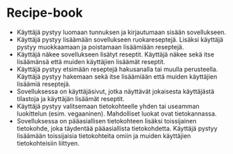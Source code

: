# Recipe-book

*  Käyttäjä pystyy luomaan tunnuksen ja kirjautumaan sisään sovellukseen.
*  Käyttäjä pystyy lisäämään sovellukseen ruokareseptejä. Lisäksi käyttäjä pystyy muokkaamaan ja poistamaan lisäämiään reseptejä.
*  Käyttäjä näkee sovellukseen lisätyt reseptit. Käyttäjä näkee sekä itse lisäämänsä että muiden käyttäjien lisäämät reseptit.
*  Käyttäjä pystyy etsimään reseptejä hakusanalla tai muulla perusteella. Käyttäjä pystyy hakemaan sekä itse lisäämiään että muiden käyttäjien lisäämiä reseptejä.
*  Sovelluksessa on käyttäjäsivut, jotka näyttävät jokaisesta käyttäjästä tilastoja ja käyttäjän lisäämät reseptit.
*  Käyttäjä pystyy valitsemaan tietokohteelle yhden tai useamman luokittelun (esim. vegaaninen). Mahdolliset luokat ovat tietokannassa.
*  Sovelluksessa on pääasiallisen tietokohteen lisäksi toissijainen tietokohde, joka täydentää pääasiallista tietokohdetta. Käyttäjä pystyy lisäämään toissijaisia tietokohteita omiin ja muiden käyttäjien tietokohteisiin liittyen.
